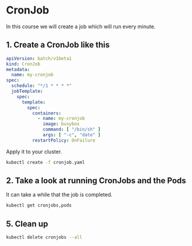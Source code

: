 # CronJob

In this course we will create a job which will run every minute.

## 1. Create a CronJob like this

```yaml
apiVersion: batch/v1beta1
kind: CronJob
metadata:
  name: my-cronjob
spec:
  schedule: "*/1 * * * *"
  jobTemplate:
    spec:
      template:
        spec:
          containers:
            - name: my-cronjob
              image: busybox
              command: [ "/bin/sh" ]
              args: [ "-c", "date" ]
          restartPolicy: OnFailure
```

Apply it to your cluster.

```bash
kubectl create -f cronjob.yaml
```

## 2. Take a look at running CronJobs and the Pods

It can take a while that the job is completed.

```bash
kubectl get cronjobs,pods
```

## 5. Clean up

```bash
kubectl delete cronjobs --all
```
